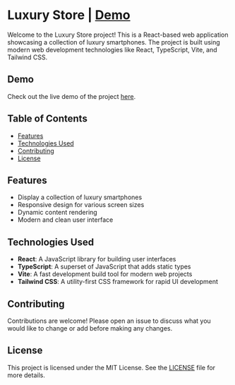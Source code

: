 # Luxury Store | [Demo](https://sajjadjavazi.github.io/Shopping-Cards/ "Demo")

Welcome to the Luxury Store project! This is a React-based web application showcasing a collection of luxury smartphones. The project is built using modern web development technologies like React, TypeScript, Vite, and Tailwind CSS.

## Demo

Check out the live demo of the project [here](https://sajjadjavazi.github.io/Shopping-Cards/ "here").

## Table of Contents

- [Features](#features)
- [Technologies Used](#technologies-used)
- [Contributing](#contributing)
- [License](#license)

## Features

- Display a collection of luxury smartphones
- Responsive design for various screen sizes
- Dynamic content rendering
- Modern and clean user interface

## Technologies Used

- **React**: A JavaScript library for building user interfaces
- **TypeScript**: A superset of JavaScript that adds static types
- **Vite**: A fast development build tool for modern web projects
- **Tailwind CSS**: A utility-first CSS framework for rapid UI development

## Contributing
Contributions are welcome! Please open an issue to discuss what you would like to change or add before making any changes.

## License
This project is licensed under the MIT License. See the [LICENSE](https://github.com/sajjadjavazi/Shopping-Cards/blob/master/LICENSE "LICENSE") file for more details.
